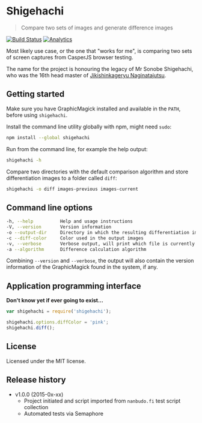 # Shigehachi

> Compare two sets of images and generate difference images

[![Build Status](https://semaphoreapp.com/api/v1/projects/6e43cdad-b9fe-47a3-9b6c-97cd354353f3/331218/badge.png)](https://semaphoreapp.com/paazmaya/shigehachi)
[![Analytics](https://ga-beacon.appspot.com/UA-2643697-15/shigehachi/index)](https://github.com/igrigorik/ga-beacon)

Most likely use case, or the one that "works for me", is comparing
two sets of screen captures from CasperJS browser testing.

The name for the project is honouring the legacy of Mr Sonobe Shigehachi,
who was the 16th head master of [Jikishinkageryu Naginatajutsu](http://naginata.fi/en/koryu).

## Getting started

Make sure you have GraphicMagick installed and available in the `PATH`, before
using `shigehachi`.

Install the command line utility globally with npm, might need `sudo`:

```sh
npm install --global shigehachi
```

Run from the command line, for example the help output:

```sh
shigehachi -h
```

Compare two directories with the default comparison algorithm and store
differentiation images to a folder called `diff`:

```sh
shigehachi -o diff images-previous images-current
```

## Command line options

```sh
-h, --help          Help and usage instructions
-V, --version       Version information
-o --output-dir     Directory in which the resulting differentiation images are stored
-c --diff-color     Color used in the output images
-v, --verbose       Verbose output, will print which file is currently being processed
-a --algorithm      Difference calculation algorithm
```


Combining `--version` and `--verbose`, the output will also contain the version
information of the GraphicMagick found in the system, if any.

## Application programming interface

**Don't know yet if ever going to exist...**

```js
var shigehachi = require('shigehachi');

shigehachi.options.diffColor = 'pink';
shigehachi.diff();
```

## License

Licensed under the MIT license.

## Release history

* v1.0.0 (2015-0x-xx)
    - Project initiated and script imported from `nanbudo.fi` test script collection
    - Automated tests via Semaphore

